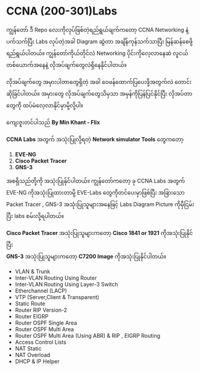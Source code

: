 # CCNA (200-301)Labs
ကျွန်တော် ဒီ Repo လေးကိုလုပ်ဖြစ်တဲ့ရည်ရွယ်ချက်ကတော့ CCNA Networking နဲ့ပက်သက်ပြီး Labs လုပ်တဲ့အခါ Diagram ဆွဲတာ အချိန်ကုန်သက်သာပြီး မြန်ဆန်စေဖို့ရည်ရွယ်ပါတယ်။
ကျွန်တော်ကိုယ်တိုင်လဲ Networking ပိုင်းကိုလေ့လာနေဆဲ လူငယ်တစ်ယောက်အနေနဲ့ လိုအပ်ချက်တွေလဲရှိနေနိုင်ပါတယ်။

လိုအပ်ချက်တွေ အမှားပါတာတွေရှိတဲ့ အခါ ဝေဖန်ထောက်ပြပေးဖို့အတွက်လဲ တောင်းဆိုခြင်ပါတယ်။
အမှားတွေ လိုအပ်ချက်တွေသိမှသာ အမှန်ကိုပြန်ပြင်နိုင်ပြီး လိုအပ်တာတွေကို ထပ်မံလေ့လာနိုင်မှာမို့လို့ပါ။

ကျေးဇူးတင်ပါသည်
**By Min Khant - Flix**

**CCNA Labs** အတွက် အသုံးပြုလို့ရတဲ့ **Network simulator Tools** တွေကတော့ <br/>
1.  **EVE-NG** <br/>
2.  **Cisco Packet Tracer** <br/>
3.  **GNS-3** <br/>

အစရှိသည်တို့ကို အသုံးပြုန်ုင်ပါတယ်။
ကျွန်တော်ကတော့ ခု CCNA Labs အတွက် EVE-NG ကိုအသုံးပြုထားတာမို့ EVE-Labs တွေကိုတင်ပေးမှာဖြစ်ပြီး အခြားသော Packet Tracer , GNS-3 အသုံးပြုသူများအနေဖြင့်
Labs Diagram Picture ကိုမှီငြမ်းပြီး labs စမ်းလို့ရပါတယ်။ <br/>

**Cisco Packet Tracer** အသုံးပြုသူများကတော့ **Cisco 1841 or 1921** ကိုအသုံးပြုနိုင်ပြီး <br/>
**GNS-3** အသုံးပြုသူများကတော့ **C7200 Image** ကိုအသုံးပြုနိုင်ပါတယ်။ <br/>

*  VLAN & Trunk
*  Inter-VLAN Routing Using Router
*  Inter-VLAN Routing Using Layer-3 Switch
*  Etherchannel (LACP)
*  VTP (Server,Client & Transparent)
*  Static Route
*  Router RIP Version-2
*  Router EIGRP
*  Router OSPF Single Area
*  Router OSPF Multi Area
*  Router OSPF Multi Area (Using ABR) & RIP , EIGRP Routing
*  Access Control Lists
*  NAT Static
*  NAT Overload
*  DHCP & IP Helper




